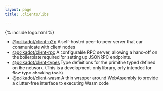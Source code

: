 ```yaml
---
layout: page
title: .clients/libs

---
```


{% include logo.html %}

<div class="grid rows"></div>

- [@polkadot/client-p2p](https://github.com/polkadot-js/client/tree/master/packages/client-p2p) A self-hosted peer-to-peer server that can communicate with client nodes
- [@polkadot/client-rpc](https://github.com/polkadot-js/client/tree/master/packages/client-rpc) A configurable RPC server, allowing a hand-off on the boilerplate required for setting up JSONRPC endpoints.
- [@polkadot/client-types](https://github.com/polkadot-js/client/tree/master/packages/client-types) Type definitions for the primitive typed defined on the network. (This is a development-only library, only intended for flow type checking tools)
- [@polkadot/client-wasm](https://github.com/polkadot-js/client/tree/master/packages/client-wasm) A thin wrapper around WebAssembly to provide a clutter-free interface to executing Wasm code
